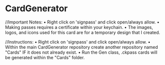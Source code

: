 # CardGenerator
//Important Notes:
• Right click on 'signpass' and click open/always allow.
• Making passes requires a certificate within your keychain.
• The images, logos, and icons used for this card are for a temporary design that I created.

//Instructions:
• Right click on 'signpass' and click open/always allow.
• Within the main CardGenerator repository create another repository named "Cards" IF it does not already exist.
• Run the Gen class, .ckpass cards will be generated within the "Cards" folder.
